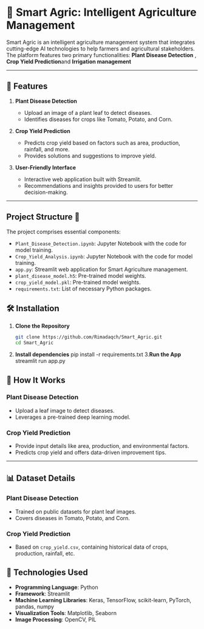 # 🌾 Smart Agric: Intelligent Agriculture Management

Smart Agric is an intelligent agriculture management system that integrates cutting-edge AI technologies to help farmers and agricultural stakeholders. The platform features two primary functionalities: **Plant Disease Detection** , **Crop Yield Prediction**and **Irrigation management**

---

## 🚀 Features

1. **Plant Disease Detection**
   - Upload an image of a plant leaf to detect diseases.
   - Identifies diseases for crops like Tomato, Potato, and Corn.
   
2. **Crop Yield Prediction**
   - Predicts crop yield based on factors such as area, production, rainfall, and more.
   - Provides solutions and suggestions to improve yield.

3. **User-Friendly Interface**
   - Interactive web application built with Streamlit.
   - Recommendations and insights provided to users for better decision-making.

---

## Project Structure 📂

The project comprises essential components:

- `Plant_Disease_Detection.ipynb`: Jupyter Notebook with the code for model training.
- `Crop_Yield_Analysis.ipynb`: Jupyter Notebook with the code for model training.
- `app.py`: Streamlit web application for Smart Agriculture management.
- `plant_disease_model.h5`: Pre-trained model weights.
- `crop_yield_model.pkl`: Pre-trained model weights.
- `requirements.txt`: List of necessary Python packages.

## 🛠️ Installation

1. **Clone the Repository**
   ```bash
   git clone https://github.com/Rimadaqch/Smart_Agric.git
   cd Smart_Agric
2. **Install dependencies**
   pip install -r requirements.txt
3.**Run the App**
   streamlit run app.py

## 🧪 How It Works

### Plant Disease Detection
- Upload a leaf image to detect diseases.
- Leverages a pre-trained deep learning model.

### Crop Yield Prediction
- Provide input details like area, production, and environmental factors.
- Predicts crop yield and offers data-driven improvement tips.

---

## 📊 Dataset Details

### Plant Disease Detection
- Trained on public datasets for plant leaf images.
- Covers diseases in Tomato, Potato, and Corn.

### Crop Yield Prediction
- Based on `crop_yield.csv`, containing historical data of crops, production, rainfall, etc.

## 🔧 Technologies Used

- **Programming Language**: Python  
- **Framework**: Streamlit  
- **Machine Learning Libraries**: Keras, TensorFlow, scikit-learn, PyTorch, pandas, numpy  
- **Visualization Tools**: Matplotlib, Seaborn  
- **Image Processing**: OpenCV, PIL  


  


